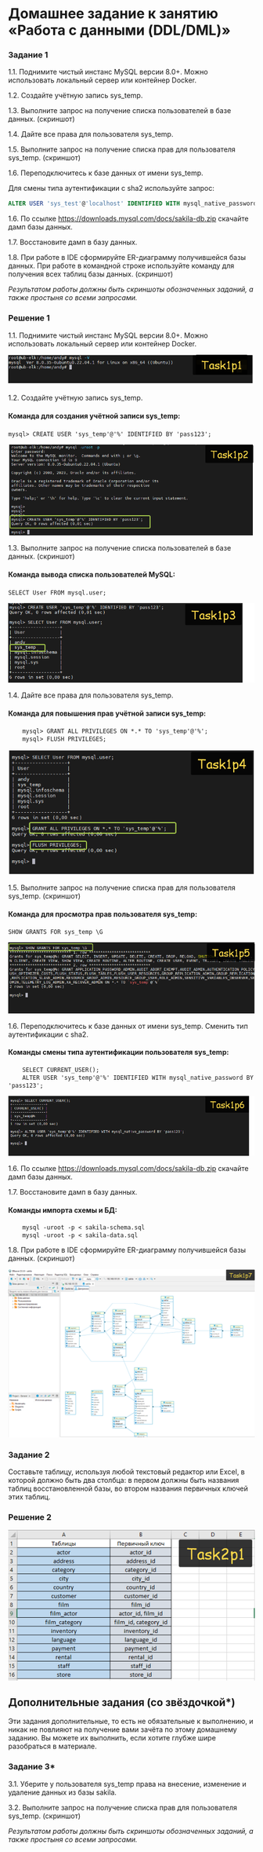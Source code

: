 # Домашнее задание к занятию «Работа с данными (DDL/DML)»

### Задание 1
1.1. Поднимите чистый инстанс MySQL версии 8.0+. Можно использовать локальный сервер или контейнер Docker.

1.2. Создайте учётную запись sys_temp. 

1.3. Выполните запрос на получение списка пользователей в базе данных. (скриншот)

1.4. Дайте все права для пользователя sys_temp. 

1.5. Выполните запрос на получение списка прав для пользователя sys_temp. (скриншот)

1.6. Переподключитесь к базе данных от имени sys_temp.

Для смены типа аутентификации с sha2 используйте запрос: 
```sql
ALTER USER 'sys_test'@'localhost' IDENTIFIED WITH mysql_native_password BY 'password';
```
1.6. По ссылке https://downloads.mysql.com/docs/sakila-db.zip скачайте дамп базы данных.

1.7. Восстановите дамп в базу данных.

1.8. При работе в IDE сформируйте ER-диаграмму получившейся базы данных. При работе в командной строке используйте команду для получения всех таблиц базы данных. (скриншот)

*Результатом работы должны быть скриншоты обозначенных заданий, а также простыня со всеми запросами.*


### Решение 1

1.1.  Поднимите чистый инстанс MySQL версии 8.0+. Можно использовать локальный сервер или контейнер Docker.

![Commit Task1](https://github.com/AndrewZnamenskiy/DDL_DML/blob/main/img/task1p1.png)


1.2. Создайте учётную запись sys_temp.

#### Команда для создания учётной записи sys_temp:

`mysql> CREATE USER 'sys_temp'@'%' IDENTIFIED BY 'pass123';`

![Commit Task1](https://github.com/AndrewZnamenskiy/DDL_DML/blob/main/img/task1p2.png)


1.3. Выполните запрос на получение списка пользователей в базе данных. (скриншот)

#### Команда вывода списка пользователей MySQL:

`SELECT User FROM mysql.user;`

![Commit Task1](https://github.com/AndrewZnamenskiy/DDL_DML/blob/main/img/task1p3.png)


1.4. Дайте все права для пользователя sys_temp.

#### Команда для повышения прав учётной записи sys_temp:

```
	mysql> GRANT ALL PRIVILEGES ON *.* TO 'sys_temp'@'%';	
	mysql> FLUSH PRIVILEGES;
```

![Commit Task1](https://github.com/AndrewZnamenskiy/DDL_DML/blob/main/img/task1p4.png)


1.5. Выполните запрос на получение списка прав для пользователя sys_temp. (скриншот)

#### Команда для просмотра прав пользователя sys_temp:

`SHOW GRANTS FOR sys_temp \G`

![Commit Task1](https://github.com/AndrewZnamenskiy/DDL_DML/blob/main/img/task1p5.png)


1.6. Переподключитесь к базе данных от имени sys_temp. Сменить тип аутентификации с sha2.

#### Команды смены типа аутентификации пользователя sys_temp:

```
	SELECT CURRENT_USER();
	ALTER USER 'sys_temp'@'%' IDENTIFIED WITH mysql_native_password BY 'pass123';
```

![Commit Task1](https://github.com/AndrewZnamenskiy/DDL_DML/blob/main/img/task1p6.png)


1.6. По ссылке https://downloads.mysql.com/docs/sakila-db.zip скачайте дамп базы данных.

1.7. Восстановите дамп в базу данных.

#### Команды импорта схемы и БД:

```
	mysql -uroot -p < sakila-schema.sql
	mysql -uroot -p < sakila-data.sql
```

1.8. При работе в IDE сформируйте ER-диаграмму получившейся базы данных. (скриншот)


![Commit Task1](https://github.com/AndrewZnamenskiy/DDL_DML/blob/main/img/task1p7.png)

### Задание 2
Составьте таблицу, используя любой текстовый редактор или Excel, в которой должно быть два столбца: в первом должны быть названия таблиц восстановленной базы, во втором названия первичных ключей этих таблиц.

### Решение 2

![Commit Task2](https://github.com/AndrewZnamenskiy/DDL_DML/blob/main/img/task2p1.png)


## Дополнительные задания (со звёздочкой*)
Эти задания дополнительные, то есть не обязательные к выполнению, и никак не повлияют на получение вами зачёта по этому домашнему заданию. Вы можете их выполнить, если хотите глубже шире разобраться в материале.

### Задание 3*
3.1. Уберите у пользователя sys_temp права на внесение, изменение и удаление данных из базы sakila.

3.2. Выполните запрос на получение списка прав для пользователя sys_temp. (скриншот)

*Результатом работы должны быть скриншоты обозначенных заданий, а также простыня со всеми запросами.*
